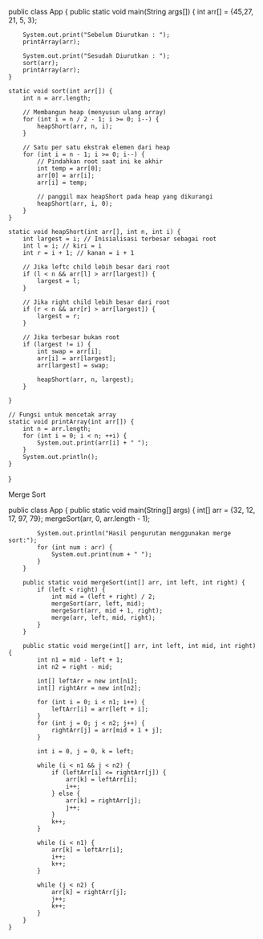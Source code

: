 public class App {
	public static void main(String args[]) {
		int arr[] = {45,27, 21, 5, 3};

		System.out.print("Sebelum Diurutkan : ");
		printArray(arr);

		System.out.print("Sesudah Diurutkan : ");
        sort(arr);
		printArray(arr);
	}

	static void sort(int arr[]) {
		int n = arr.length;
        
		// Membangun heap (menyusun ulang array)
		for (int i = n / 2 - 1; i >= 0; i--) {
			heapShort(arr, n, i);
        }

		// Satu per satu ekstrak elemen dari heap
		for (int i = n - 1; i >= 0; i--) {
			// Pindahkan root saat ini ke akhir
			int temp = arr[0];
			arr[0] = arr[i];
			arr[i] = temp;

			// panggil max heapShort pada heap yang dikurangi
			heapShort(arr, i, 0);
		}
	}

	static void heapShort(int arr[], int n, int i) {
		int largest = i; // Inisialisasi terbesar sebagai root
		int l = i; // kiri = i
		int r = i + 1; // kanan = i + 1

		// Jika leftc child lebih besar dari root
		if (l < n && arr[l] > arr[largest]) {
			largest = l;
        }

		// Jika right child lebih besar dari root
		if (r < n && arr[r] > arr[largest]) {
			largest = r;
        }

		// Jika terbesar bukan root
		if (largest != i) {
			int swap = arr[i];
			arr[i] = arr[largest];
			arr[largest] = swap;

			heapShort(arr, n, largest);
		}

	}

	// Fungsi untuk mencetak array
	static void printArray(int arr[]) {
		int n = arr.length;
		for (int i = 0; i < n; ++i) {
			System.out.print(arr[i] + " ");
        }
		System.out.println();
	}
}

Merge Sort

public class App {
        public static void main(String[] args) {
            int[] arr = {32, 12, 17, 97, 79};
            mergeSort(arr, 0, arr.length - 1);
            
            System.out.println("Hasil pengurutan menggunakan merge sort:");
            for (int num : arr) {
                System.out.print(num + " ");
            }
        }
    
        public static void mergeSort(int[] arr, int left, int right) {
            if (left < right) {
                int mid = (left + right) / 2;
                mergeSort(arr, left, mid);
                mergeSort(arr, mid + 1, right);
                merge(arr, left, mid, right);
            }
        }

        public static void merge(int[] arr, int left, int mid, int right) {
            int n1 = mid - left + 1;
            int n2 = right - mid;
            
            int[] leftArr = new int[n1];
            int[] rightArr = new int[n2];
            
            for (int i = 0; i < n1; i++) {
                leftArr[i] = arr[left + i];
            }
            for (int j = 0; j < n2; j++) {
                rightArr[j] = arr[mid + 1 + j];
            }

            int i = 0, j = 0, k = left;
            
            while (i < n1 && j < n2) {
                if (leftArr[i] <= rightArr[j]) {
                    arr[k] = leftArr[i];
                    i++;
                } else {
                    arr[k] = rightArr[j];
                    j++;
                }
                k++;
            }
            
            while (i < n1) {
                arr[k] = leftArr[i];
                i++;
                k++;
            }
            
            while (j < n2) {
                arr[k] = rightArr[j];
                j++;
                k++;
            }
        }
    }
